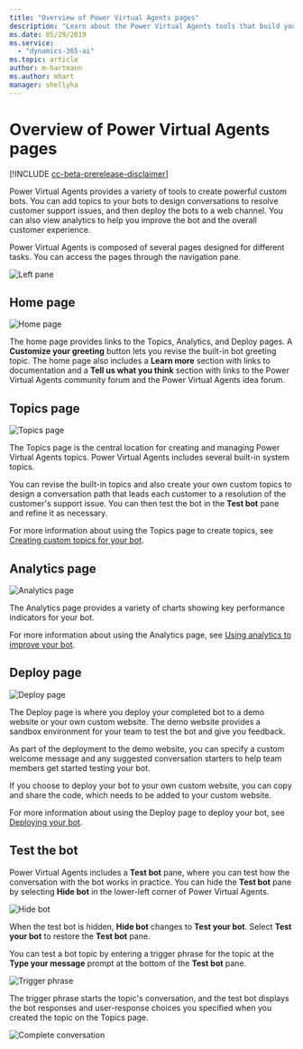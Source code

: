 ```yaml
---
title: "Overview of Power Virtual Agents pages"
description: "Learn about the Power Virtual Agents tools that build your own bot."
ms.date: 05/29/2019
ms.service:
  - "dynamics-365-ai"
ms.topic: article
author: m-hartmann
ms.author: mhart
manager: shellyha
---
```


# Overview of Power Virtual Agents pages

[!INCLUDE [cc-beta-prerelease-disclaimer](includes/cc-beta-prerelease-disclaimer.md)]

Power Virtual Agents provides a variety of tools to create powerful custom bots. You can add topics to your bots to design conversations to resolve customer support issues, and then deploy the bots to a web channel. You can also view analytics to help you improve the bot and the overall customer experience.

Power Virtual Agents is composed of several pages designed for different tasks. You can access the pages through the navigation pane.

![Left pane](media/nav-pane.png)

## Home page

![Home page](media/open-bot.png)

The home page provides links to the Topics, Analytics, and Deploy pages.  A **Customize your greeting** button lets you revise the built-in bot greeting topic. The home page also includes a **Learn more** section with links to documentation and a **Tell us what you think** section with links to the Power Virtual Agents community forum and the Power Virtual Agents idea forum.

## Topics page

![Topics page](media/topics-page.png)

The Topics page is the central location for creating and managing Power Virtual Agents topics. Power Virtual Agents includes several built-in system topics.

You can revise the built-in topics and also create your own custom topics to design a conversation path that leads each customer to a resolution of the customer's support issue. You can then test the bot in the **Test bot** pane and refine it as necessary.

For more information about using the Topics page to create topics, see [Creating custom topics for your bot](getting-started-create-topics.md).

## Analytics page

![Analytics page](media/analytics-pane.png)

The Analytics page provides a variety of charts showing key performance indicators for your bot.

For more information about using the Analytics page, see [Using analytics to improve your bot](getting-started-analytics.md).

## Deploy page

![Deploy page](media/deploy-page.png)

The Deploy page is where you deploy your completed bot to a demo website or your own custom website. The demo website provides a sandbox environment for your team to test the bot and give you feedback.

As part of the deployment to the demo website, you can specify a custom welcome message and any suggested conversation starters to help team members get started testing your bot.

If you choose to deploy your bot to your own custom website, you can copy and share the code, which needs to be added to your custom website.

For more information about using the Deploy page to deploy your bot, see [Deploying your bot](getting-started-deploy.md).

## Test the bot

Power Virtual Agents includes a **Test bot** pane, where you can test how the conversation with the bot works in practice. You can hide the **Test bot** pane by selecting **Hide bot** in the lower-left corner of Power Virtual Agents.

![Hide bot](media/hide-test-va.png)

When the test bot is hidden, **Hide bot** changes to **Test your bot**. Select **Test your bot** to restore the **Test bot** pane.

You can test a bot topic by entering a trigger phrase for the topic at the **Type your message** prompt at the bottom of the **Test bot** pane.

![Trigger phrase](media/enter-trigger.png)

The trigger phrase starts the topic's conversation, and the test bot displays the bot responses and user-response choices you specified when you created the topic on the Topics page.

![Complete conversation](media/test-conversation.png)
